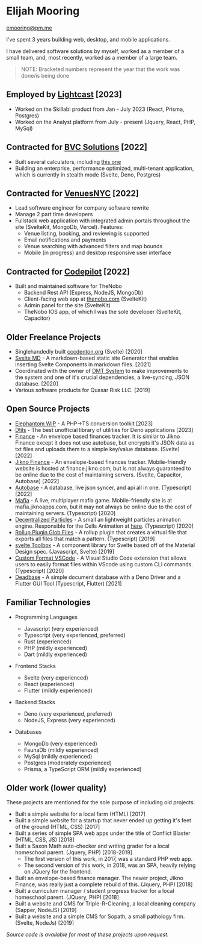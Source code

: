 # Elijah Mooring

emooring@pm.me

I've spent 3 years building web, desktop, and mobile applications.

I have delivered software solutions by myself, worked as a member of a small team, and, most recently, worked as a member of a large team.

> NOTE: Bracketed numbers represent the year that the work was done/is being done

## Employed by [Lightcast](https://lightcast.io) [2023]

- Worked on the Skillabi product from Jan - July 2023 (React, Prisma, Postgres)
- Worked on the Analyst platform from July - present (Jquery, React, PHP, MySql)

## Contracted for [BVC Solutions](https://bvc.solutions/) [2022]

- Built several calculators, including [this one](https://pratexo.com/sustainability-calculator/)
- Building an enterprise, performance optimized, multi-tenant application, which is currently in stealth mode (Svelte, Deno, Postgres)

## Contracted for [VenuesNYC](https://www.venuesnyc.com/) [2022]

- Lead software engineer for company software rewrite
- Manage 2 part time developers
- Fullstack web application with integrated admin portals throughout the site (SvelteKit, MongoDb, Vercel). Features:
  - Venue listing, booking, and reviewing is supported
  - Email notifications and payments
  - Venue searching with advanced filters and map bounds
  - Mobile (in progress) and desktop responsive user interface

## Contracted for [Codepilot](https://www.codepilot.com/) [2022]

- Built and maintained software for TheNobo
  - Backend Rest API (Express, NodeJS, MongoDb)
  - Client-facing web app at [thenobo.com](https://thenobo.com) (SvelteKit)
  - Admin panel for the site (SvelteKit)
  - TheNobo IOS app, of which I was the sole developer (SvelteKit, Capacitor)

## Older Freelance Projects

- Singlehandedly built [cccdenton.org](https://cccdenton.org) (Svelte) [2020]
- [Svelte MD](https://github.com/gushogg-blake/svelte-md) - A markdown-based static site Generator that enables inserting Svelte Components
  in markdown files. [2021]
- Coordinated with the owner of [DMT System](https://dmt-system.com/) to make improvements to the system and one of it's crucial
  dependencies, a live-syncing, JSON database. [2020]
- Various software products for Quasar Risk LLC. [2019]

## Open Source Projects

- [Elephantom WIP](https://github.com/Vehmloewff/elephantom) - A PHP->TS conversion toolkit [2023]
- [Dtils](https://github.com/Vehmloewff/dtils) - The best unofficial library of utilities for Deno applications [2023]
- [Finance](https://finance.vehmloewff.com) - An envelope based finances tracker. It is similar to Jikno Finance except it does not use
  autobase, but encrypts it's JSON data as txt files and uploads them to a simple key/value database. (Svelte) [2022]
- [Jikno Finance](https://github.com/Vehmloewff/jiknofinance) - An envelope-based finances tracker. Mobile-friendly website is hosted at
  finance.jikno.com, but is not always guaranteed to be online due to the cost of maintaining servers. (Svelte, Capacitor, Autobase) [2022]
- [Autobase](https://github.com/Vehmloewff/autobase) - A database, live json syncer, and api all in one. (Typescript) [2022]
- [Mafia](https://github.com/Vehmloewff/mafia) - A live, multiplayer mafia game. Mobile-friendly site is at mafia.jiknoapps.com, but it may
  not always be online due to the cost of maintaining servers. (Typescript) [2020]
- [Decentralized Particles](https://github.com/Vehmloewff/decentralized-particles) - A small an lightweight particles animation engine.
  Responsible for the Cells Animation at [here](sopath-site.vercel.app). (Typescript) [2020]
- [Rollup Plugin Glob Files](https://github.com/Vehmloewff/rollup-plugin-glob-files) - A rollup plugin that creates a virtual file that
  exports all files that match a pattern. (Typescript) [2019]
- [svelte Toolbox](https://github.com/svelte-toolbox/svelte-toolbox) - A component library for Svelte based off of the Material Design spec.
  (Javascript, Svelte) [2019]
- [Custom Format VSCode](https://github.com/Vehmloewff/custom-format) - A Visual Studio Code extension that allows users to easily format
  files within VScode using custom CLI commands. (Typescript) [2020]
- [Deadbase](https://github.com/jikno/deadbase) - A simple document database with a Deno Driver and a Flutter GUI Tool (Typescript, Flutter)
  [2021]

## Familiar Technologies

- Programming Languages
  - Javascript (very experienced)
  - Typescript (very experienced, preferred)
  - Rust (experienced)
  - PHP (mildly experienced)
  - Dart (mildly experienced)

- Frontend Stacks
  - Svelte (very experienced)
  - React (experienced)
  - Flutter (mildly experienced)

- Backend Stacks
  - Deno (very experienced, preferred)
  - NodeJS, Express (very experienced)

- Databases
  - MongoDb (very experienced)
  - FaunaDb (mildly experienced)
  - MySql (mildly experienced)
  - Postgres (moderately experienced)
  - Prisma, a TypeScript ORM (mildly experienced)

## Older work (lower quality)

These projects are mentioned for the sole purpose of including old projects.

- Built a simple website for a local farm (HTML) [2017]
- Built a simple website for a startup that never ended up getting it's feet of the ground (HTML, CSS) [2017]
- Built a series of simple SPA web apps under the title of Conflict Blaster (HTML, CSS, JS) [2018]
- Built a Saxon Math auto-checker and writing grader for a local homeschool parent. (Jquery, PHP) [2018-2019]
  - The first version of this work, in 2017, was a standard PHP web app.
  - The second version of this work, in 2018, was an SPA, heavily relying on JQuery for the frontend.
- Built an envelope-based finance manager. The newer project, Jikno Finance, was really just a complete rebuild of this. (Jquery, PHP)
  [2018]
- Built a curriculum manager / student progress tracker for a local homeschool parent. (JQuery, PHP) [2018]
- Built a website and CMS for Triple-R-Cleaning, a local cleaning company (Sapper, NodeJS) [2019]
- Built a website and a simple CMS for Sopath, a small pathology firm. (Svelte, NodeJs) [2019]

_Source code is available for most of these projects upon request._
